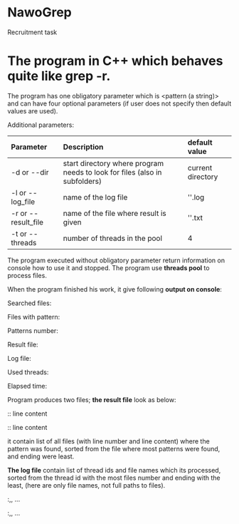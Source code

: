 # NawoGrep

Recruitment task

# The program in C++ which behaves quite like grep -r.

The program has one obligatory parameter which is <pattern (a string)> and can have four optional parameters (if user does not specify then default values are used).

Additional parameters:

| Parameter           | Description                                                                | default value        |
| :------------------ | :------------------------------------------------------------------------- | :------------------- |
| -d or --dir         | start directory where program needs to look for files (also in subfolders) | current directory    |
| -l or --log_file    | name of the log file                                                       | '<program name>'.log |
| -r or --result_file | name of the file where result is given                                     | '<program name>'.txt |
| -t or --threads     | number of threads in the pool                                              | 4                    |

The program executed without obligatory parameter return information on console how to use it and stopped. The program use **threads pool** to process files.

When the program finished his work, it give following **output on console**:

Searched files: <nr of files found in directory and subdirectories>

Files with pattern: <nr of files where the patten was found>

Patterns number: <Number of patterns found in all files>

Result file: <path to result file>

Log file: <path to log file>

Used threads: <nr of threads>

Elapsed time: <time elapsed from beginning to the end of the program>

Program produces two files; **the result file** look as below:

<file path>:<line number>: line content

<file path>:<line number>: line content

it contain list of all files (with line number and line content) where the pattern was found, sorted from the file where most patterns were found, and ending were least.

**The log file** contain list of thread ids and file names which its processed, sorted from the thread id with the most files number and ending with the least, (here are only file names, not full paths to files).

<thread id>:<file name>,<file name>, ...

<thread id>:<file name>,<file name>, ...
